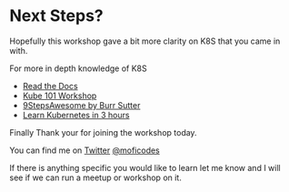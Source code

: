 # Next Steps?

Hopefully this workshop gave a bit more clarity on K8S that you came in with.

For more in depth knowledge of K8S

* [Read the Docs](https://kubernetes.io/docs/home/)
* [Kube 101 Workshop](https://github.com/IBM/kube101/tree/master/workshop)
* [9StepsAwesome by Burr Sutter](https://github.com/burrsutter/9stepsawesome)
* [Learn Kubernetes in 3 hours](https://medium.freecodecamp.org/learn-kubernetes-in-under-3-hours-a-detailed-guide-to-orchestrating-containers-114ff420e882)

Finally Thank your for joining the workshop today. 



You can find me on [Twitter](https://twitter.com/moficodes) [@moficodes ](https://twitter.com/moficodes)

If there is anything specific you would like to learn let me know and I will see if we can run a meetup or workshop on it. 

